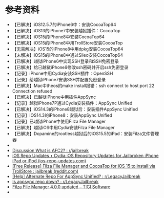 # 参考资料

* 【已解决】iOS12.5.7的iPhone6中：安装CocoaTop64
* 【已解决】iOS13的iPhone7中安装越狱插件：CocoaTop
* 【已解决】iOS15的iPhone8中安装CocoaTop64
* 【已解决】iOS15的iPhone8中用TrollStore安装CocoaTop
* 【无需解决】iOS15的iPhone8中用dpkg安装CocoaTop64
* 【未解决】iOS15的iPhone8中通过Sileo安装CocoaTop64
* 【已解决】越狱iPhone6中实现SSH登录和SSH免密登录
* 【已解决】给已越狱iPhone6修改ssh密码并开启ssh免密登录
* 【记录】iPhone中用Cydia安装SSH插件：OpenSSH
* 【记录】给越狱iPhone7安装SSH并配置免密登录
* 【已解决】Mac中theos的make install报错：ssh connect to host port 22 Connection refused
* 【已解决】已越狱iPhone中用插件AppSync
* 【记录】越狱iPhone7P通过Cydia安装插件：AppSync Unified
* 【已解决】iOS14.3的iPhone8越狱后：安装插件AppSync Unified
* 【记录】iOS14.3的iPhone8：安装AppSync Unified
* 【记录】已越狱iPhone中使用Filza File Manager
* 【已解决】越狱iOS中用Cydia安装Filza File Manager
* 【已解决】Dopamine的rootless越狱后的iOS15.5的iPad：安装Filza文件管理器
* 
* [Discussion What is AFC2? : r/jailbreak](https://www.reddit.com/r/jailbreak/comments/b1lphh/discussion_what_is_afc2/)
* [iOS Repo Updates • Cydia iOS Repository Updates for Jailbroken iPhone iPad or iPod (ios-repo-updates.com)](https://www.ios-repo-updates.com/)
* [[Free Release] Filza File Manager and CocoaTop for iOS 15 to install via TrollStore : jailbreak (reddit.com)](https://www.reddit.com/r/jailbreak/comments/x6lok9/free_release_filza_file_manager_and_cocoatop_for/)
* [[Help] Alternate Repo For AppSync Unified? : r/LegacyJailbreak](https://www.reddit.com/r/LegacyJailbreak/comments/1drdgwm/help_alternate_repo_for_appsync_unified/)
* [Is appsync repo down? : r/LegacyJailbreak](https://www.reddit.com/r/LegacyJailbreak/comments/1dqpfal/is_appsync_repo_down/)
* [Filza File Manager 4.0.0 updated – TIGI Software](https://www.tigisoftware.com/default/?p=439)
* 